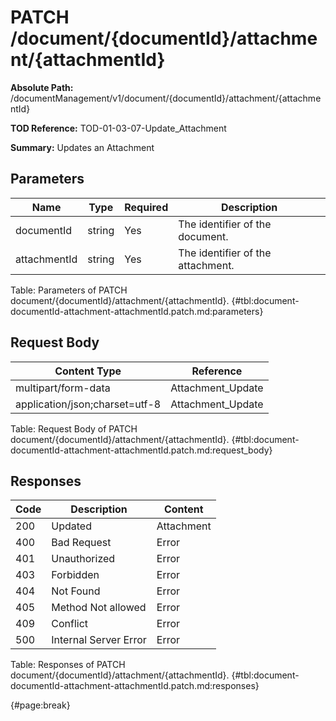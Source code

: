 <!--
    ATTENTION: This file was generated via gradle!
               Do NOT manually edit this file! Any such changes will be overwritten!
-->

# PATCH /document/{documentId}/attachment/{attachmentId}

**Absolute Path:** /documentManagement/v1/document/{documentId}/attachment/{attachmentId}

**TOD Reference:** TOD-01-03-07-Update_Attachment

**Summary:** Updates an Attachment

## Parameters

| Name | Type | Required | Description |
| ------ | ------ | --- | ------------ |
| documentId | string | Yes | The identifier of the document. |
| attachmentId | string | Yes | The identifier of the attachment. |

Table: Parameters of PATCH document/{documentId}/attachment/{attachmentId}. {#tbl:document-documentId-attachment-attachmentId.patch.md:parameters}

## Request Body

| Content Type | Reference |
|--------------|-----------|
| multipart/form-data | Attachment_Update |
| application/json;charset=utf-8 | Attachment_Update |

Table: Request Body of PATCH document/{documentId}/attachment/{attachmentId}. {#tbl:document-documentId-attachment-attachmentId.patch.md:request_body}

## Responses

| Code | Description | Content |
|------|-------------|---------|
| 200 | Updated | Attachment |
| 400 | Bad Request | Error |
| 401 | Unauthorized | Error |
| 403 | Forbidden | Error |
| 404 | Not Found | Error |
| 405 | Method Not allowed | Error |
| 409 | Conflict | Error |
| 500 | Internal Server Error | Error |

Table: Responses of PATCH document/{documentId}/attachment/{attachmentId}. {#tbl:document-documentId-attachment-attachmentId.patch.md:responses}

{#page:break}
